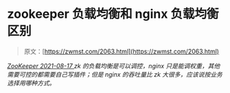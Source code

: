 <!--yml
category: 未分类
date: 0001-01-01 00:00:00
-->

# zookeeper 负载均衡和 nginx 负载均衡区别

> 原文：[https://zwmst.com/2063.html](https://zwmst.com/2063.html)

   [ *ZooKeeper* ](https://zwmst.com/zookeeper)*[ <time datetime="2021-08-17T11:21:26+08:00"> 2021-08-17 </time> ](https://zwmst.com/2063.html)  zk 的负载均衡是可以调控，nginx 只是能调权重，其他需要可控的都需要自己写插件；但是 nginx 的吞吐量比 zk 大很多，应该说按业务选择用哪种方式。*